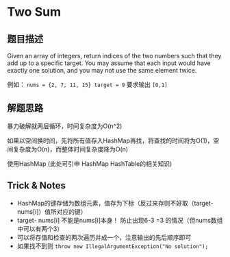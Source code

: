 # Two Sum

## 题目描述

Given an array of integers, return indices of the two numbers such that they add up to a specific target.
You may assume that each input would have exactly one solution, and you may not use the same element twice.

例如： `nums = {2, 7, 11, 15} target = 9` 要求输出 `[0,1]`

## 解题思路

暴力破解就两层循环，时间复杂度为O(n^2)

如果以空间换时间，先将所有值存入HashMap再找，将查找的时间将为O(1)，空间复杂度为O(n)，而整体时间复杂度降为O(n)

使用HashMap (此处可引申 HashMap HashTable的相关知识)

## Trick & Notes

- HashMap的键存储为数组元素，值存为下标（反过来存则不好取（target- nums[i]）值所对应的键）
- target- nums[i] 不能是nums[i]本身！ 防止出现6-3 =3 的情况（但nums数组中可以有两个3）
- 可以将存值和检查的两次遍历并成一个，注意输出的先后顺序即可
- 如果找不到则 `throw new IllegalArgumentException("No solution");`
